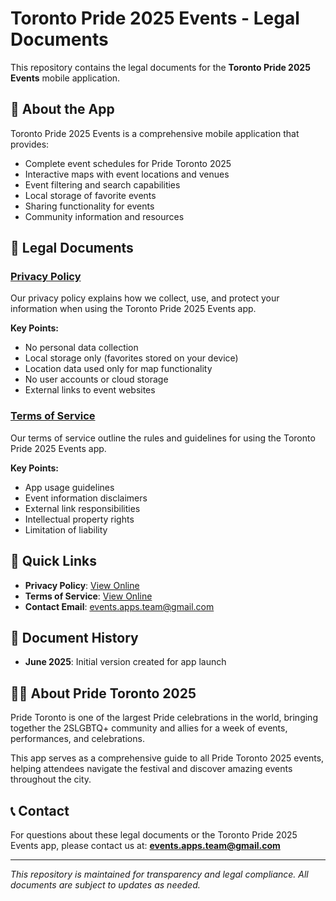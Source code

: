 # Toronto Pride 2025 Events - Legal Documents

This repository contains the legal documents for the **Toronto Pride 2025 Events** mobile application.

## 📱 About the App

Toronto Pride 2025 Events is a comprehensive mobile application that provides:
- Complete event schedules for Pride Toronto 2025
- Interactive maps with event locations and venues
- Event filtering and search capabilities
- Local storage of favorite events
- Sharing functionality for events
- Community information and resources

## 📄 Legal Documents

### [Privacy Policy](PRIVACY_POLICY.md)
Our privacy policy explains how we collect, use, and protect your information when using the Toronto Pride 2025 Events app.

**Key Points:**
- No personal data collection
- Local storage only (favorites stored on your device)
- Location data used only for map functionality
- No user accounts or cloud storage
- External links to event websites

### [Terms of Service](TERMS_OF_SERVICE.md)
Our terms of service outline the rules and guidelines for using the Toronto Pride 2025 Events app.

**Key Points:**
- App usage guidelines
- Event information disclaimers
- External link responsibilities
- Intellectual property rights
- Limitation of liability

## 🔗 Quick Links

- **Privacy Policy**: [View Online](PRIVACY_POLICY.md)
- **Terms of Service**: [View Online](TERMS_OF_SERVICE.md)
- **Contact Email**: events.apps.team@gmail.com

## 📅 Document History

- **June 2025**: Initial version created for app launch

## 🏳️‍🌈 About Pride Toronto 2025

Pride Toronto is one of the largest Pride celebrations in the world, bringing together the 2SLGBTQ+ community and allies for a week of events, performances, and celebrations.

This app serves as a comprehensive guide to all Pride Toronto 2025 events, helping attendees navigate the festival and discover amazing events throughout the city.

## 📞 Contact

For questions about these legal documents or the Toronto Pride 2025 Events app, please contact us at: **events.apps.team@gmail.com**

---

*This repository is maintained for transparency and legal compliance. All documents are subject to updates as needed.*
